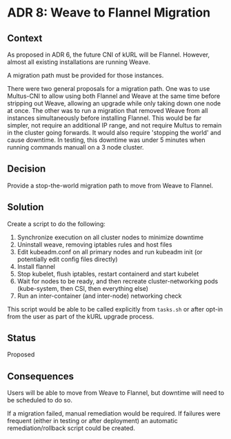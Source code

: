 # ADR 8: Weave to Flannel Migration

## Context

As proposed in ADR 6, the future CNI of kURL will be Flannel.
However, almost all existing installations are running Weave.

A migration path must be provided for those instances.

There were two general proposals for a migration path.
One was to use Multus-CNI to allow using both Flannel and Weave at the same time before stripping out Weave, allowing an upgrade while only taking down one node at once.
The other was to run a migration that removed Weave from all instances simultaneously before installing Flannel.
This would be far simpler, not require an additional IP range, and not require Multus to remain in the cluster going forwards.
It would also require 'stopping the world' and cause downtime.
In testing, this downtime was under 5 minutes when running commands manuall on a 3 node cluster.

## Decision

Provide a stop-the-world migration path to move from Weave to Flannel.

## Solution

Create a script to do the following:

1. Synchronize execution on all cluster nodes to minimize downtime
2. Uninstall weave, removing iptables rules and host files
3. Edit kubeadm.conf on all primary nodes and run kubeadm init (or potentially edit config files directly)
4. Install flannel
5. Stop kubelet, flush iptables, restart containerd and start kubelet
6. Wait for nodes to be ready, and then recreate cluster-networking pods (kube-system, then CSI, then everything else)
7. Run an inter-container (and inter-node) networking check

This script would be able to be called explicitly from `tasks.sh` or after opt-in from the user as part of the kURL upgrade process.

## Status

Proposed

## Consequences

Users will be able to move from Weave to Flannel, but downtime will need to be scheduled to do so.

If a migration failed, manual remediation would be required.
If failures were frequent (either in testing or after deployment) an automatic remediation/rollback script could be created.
